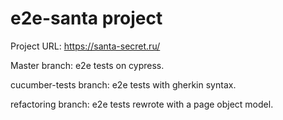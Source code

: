 # e2e-santa project

Project URL: https://santa-secret.ru/

Master branch: e2e tests on cypress.

cucumber-tests branch: e2e tests with gherkin syntax.

refactoring branch:  e2e tests rewrote with a page object model.
